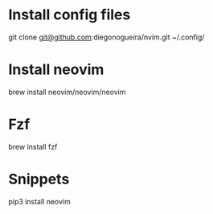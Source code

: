# Install config files

git clone git@github.com:diegonogueira/nvim.git ~/.config/

# Install neovim

brew install neovim/neovim/neovim

# Fzf

brew install fzf

# Snippets

pip3 install neovim
